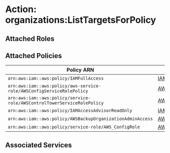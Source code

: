 # Action: organizations:ListTargetsForPolicy

## Attached Roles

## Attached Policies

| Policy ARN | Policy Name |
|------------|-------------|
| `arn:aws:iam::aws:policy/IAMFullAccess` | [IAMFullAccess](../policies.md#iamfullaccess) |
| `arn:aws:iam::aws:policy/aws-service-role/AWSConfigServiceRolePolicy` | [AWSConfigServiceRolePolicy](../policies.md#awsconfigservicerolepolicy) |
| `arn:aws:iam::aws:policy/service-role/AWSControlTowerServiceRolePolicy` | [AWSControlTowerServiceRolePolicy](../policies.md#awscontroltowerservicerolepolicy) |
| `arn:aws:iam::aws:policy/IAMAccessAdvisorReadOnly` | [IAMAccessAdvisorReadOnly](../policies.md#iamaccessadvisorreadonly) |
| `arn:aws:iam::aws:policy/AWSBackupOrganizationAdminAccess` | [AWSBackupOrganizationAdminAccess](../policies.md#awsbackuporganizationadminaccess) |
| `arn:aws:iam::aws:policy/service-role/AWS_ConfigRole` | [AWS_ConfigRole](../policies.md#aws_configrole) |

## Associated Services

